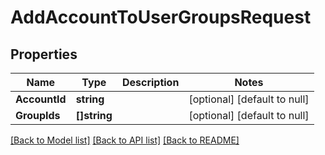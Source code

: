 # AddAccountToUserGroupsRequest

## Properties
Name | Type | Description | Notes
------------ | ------------- | ------------- | -------------
**AccountId** | **string** |  | [optional] [default to null]
**GroupIds** | **[]string** |  | [optional] [default to null]

[[Back to Model list]](../README.md#documentation-for-models) [[Back to API list]](../README.md#documentation-for-api-endpoints) [[Back to README]](../README.md)

